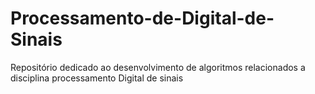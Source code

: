 # Processamento-de-Digital-de-Sinais
Repositório dedicado ao desenvolvimento de algoritmos relacionados a disciplina processamento Digital de sinais
